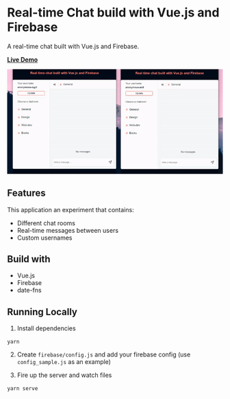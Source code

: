# Real-time Chat build with Vue.js and Firebase

A real-time chat built with Vue.js and Firebase.

**[Live Demo](https://real-time-chat-vue-firebase.netlify.app)**

![real-time-chat-vue-firebase](https://raw.githubusercontent.com/ryuuto829/labs/master/_assets/real-time-chat-vue-firebase.gif)

## Features

This application an experiment that contains:

- Different chat rooms
- Real-time messages between users
- Custom usernames

## Build with

- Vue.js
- Firebase
- date-fns

## Running Locally

1. Install dependencies

```shell
yarn
```

2. Create `firebase/config.js` and add your firebase config (use `config_sample.js` as an example)

3. Fire up the server and watch files

```shell
yarn serve
```
